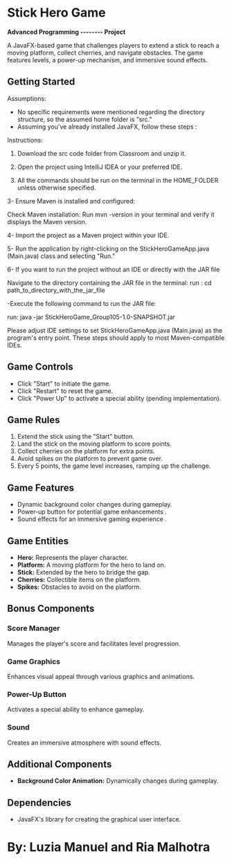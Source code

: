
# Stick Hero Game

**Advanced Programming -------- Project**

A JavaFX-based game that challenges players to extend a stick to reach a moving platform, collect cherries, and navigate obstacles. The game features levels, a power-up mechanism, and immersive sound effects.



## Getting Started

Assumptions:
- No specific requirements were mentioned regarding the directory structure, so the assumed home folder is "src."
- Assuming you've already installed JavaFX, follow these steps :

Instructions:

1. Download the src code folder from Classroom and unzip it.

2. Open the project using IntelliJ IDEA or your preferred IDE.

3. All the commands should be run on the terminal in the HOME_FOLDER unless otherwise specified.


3- Ensure Maven is installed and configured:

Check Maven installation: Run mvn -version in your terminal and verify it displays the Maven version.

4- Import the project as a Maven project within your IDE.

5- Run the application by right-clicking on the StickHeroGameApp.java (Main.java) class and selecting "Run."

6- If you want to run the project without an IDE or directly with the JAR file

Navigate to the directory containing the JAR file in the terminal:
run : cd path_to_directory_with_the_jar_file

-Execute the following command to run the JAR file:

run: java -jar StickHeroGame_Group105-1.0-SNAPSHOT.jar

Please adjust IDE settings to set StickHeroGameApp.java (Main.java) as the program's entry point. These steps should apply to most Maven-compatible IDEs.



## Game Controls

- Click "Start" to initiate the game.
- Click "Restart" to reset the game.
- Click "Power Up" to activate a special ability (pending implementation).

## Game Rules

1. Extend the stick using the "Start" button.
2. Land the stick on the moving platform to score points.
3. Collect cherries on the platform for extra points.
4. Avoid spikes on the platform to prevent game over.
5. Every 5 points, the game level increases, ramping up the challenge.

## Game Features

- Dynamic background color changes during gameplay.
- Power-up button for potential game enhancements .
- Sound effects for an immersive gaming experience .

## Game Entities

- **Hero:** Represents the player character.
- **Platform:** A moving platform for the hero to land on.
- **Stick:** Extended by the hero to bridge the gap.
- **Cherries:** Collectible items on the platform.
- **Spikes:** Obstacles to avoid on the platform.

## Bonus Components

### Score Manager

Manages the player's score and facilitates level progression.

### Game Graphics

Enhances visual appeal through various graphics and animations.

### Power-Up Button

Activates a special ability to enhance gameplay.

### Sound

Creates an immersive atmosphere with sound effects.

## Additional Components

- **Background Color Animation:** Dynamically changes during gameplay.

## Dependencies

- JavaFX's library for creating the graphical user interface.


# By: Luzia Manuel and Ria Malhotra
